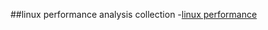 ##linux performance analysis collection
-[linux performance](https://my.oschina.net/chape/blog/159640)
